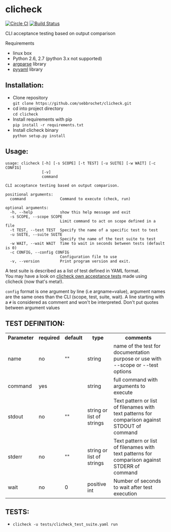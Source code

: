clicheck
========

[![Circle CI](https://circleci.com/gh/sebbrochet/clicheck.svg?style=svg)](https://circleci.com/gh/sebbrochet/clicheck)
[![Build Status](https://travis-ci.org/sebbrochet/clicheck.svg?branch=master)](https://travis-ci.org/sebbrochet/clicheck)

CLI acceptance testing based on output comparison

Requirements
* linux box
* Python 2.6, 2.7 (python 3.x not supported)
* [argparse](https://docs.python.org/3/library/argparse.html) library
* [pyyaml](http://pyyaml.org/) library

Installation:
-------------
* Clone repository    
`git clone https://github.com/sebbrochet/clicheck.git`
* cd into project directory    
`cd clicheck`
* Install requirements with pip    
`pip install -r requirements.txt`
* Install clicheck binary    
`python setup.py install`

Usage:
------

```
usage: clicheck [-h] [-s SCOPE] [-t TEST] [-u SUITE] [-w WAIT] [-c CONFIG]
                [-v]
                command

CLI acceptance testing based on output comparison.

positional arguments:
  command               Command to execute (check, run)

optional arguments:
  -h, --help            show this help message and exit
  -s SCOPE, --scope SCOPE
                        Limit command to act on scope defined in a file
  -t TEST, --test TEST  Specify the name of a specific test to test
  -u SUITE, --suite SUITE
                        Specify the name of the test suite to test
  -w WAIT, --wait WAIT  Time to wait in seconds between tests (default is 0)
  -c CONFIG, --config CONFIG
                        Configuration file to use
  -v, --version         Print program version and exit.
```

A test suite is described as a list of test defined in YAML format.    
You may have a look on [clicheck own acceptance tests](https://github.com/sebbrochet/clicheck/blob/master/tests/clicheck_test_suite.yaml) made using clicheck (now that's meta!).    

`config` format is one argument by line (i.e argname=value), argument names are the same ones than the CLI (scope, test, suite, wait).
A line starting with a `#` is considered as comment and won't be interpreted.
Don't put quotes between argument values

TEST DEFINITION:
------
<table>
  <tr>
    <th>Parameter</th><th>required</th><th>default</th><th>type</th><th>comments</th>
  </tr>
  <tr>
    <td>name</td><td>no</td><td>""</td><td>string</td><td>name of the test for documentation purpose or use with --scope or --test options</td>
  </tr>
  <tr>
    <td>command</td><td>yes</td><td></td><td>string</td><td>full command with arguments to execute</td>
  </tr>
  <tr>
    <td>stdout</td><td>no</td><td>""</td><td>string or list of strings</td><td>Text pattern or list of filenames with text patterns for comparison against STDOUT of command</td>
  </tr>
  <tr>
    <td>stderr</td><td>no</td><td>""</td><td>string or list of strings</td><td>Text pattern or list of filenames with text patterns for comparison against STDERR of command</td>
  </tr>
  <tr>
    <td>wait</td><td>no</td><td>0</td><td>positive int</td><td>Number of seconds to wait after test execution</td>
  </tr>
</table>

TESTS:
------
* `clicheck -u tests/clicheck_test_suite.yaml run`
